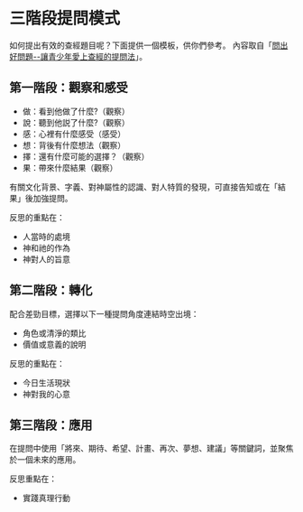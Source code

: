 # 三階段提問模式

如何提出有效的查經題目呢？下面提供一個模板，供你們參考。
內容取自「[問出好問題--讓青少年愛上查經的提問法][book]」。

[book]: https://www.books.com.tw/products/0010670637

## 第一階段：觀察和感受

- 做：看到他做了什麼?（觀察）
- 說：聽到他説了什麼?（觀察）
- 感：心裡有什麼感受（感受）
- 想：背後有什麼想法（觀察）
- 擇：還有什麼可能的選擇？（觀察）
- 果：帶來什麼結果（觀察）

有關文化背景、字義、對神屬性的認識、對人特質的發現，可直接告知或在「結果」後加強提問。

反思的重點在：

- 人當時的處境
- 神和祂的作為
- 神對人的旨意

## 第二階段：轉化

配合差勁目標，選擇以下一種提問角度連結時空出境：

- 角色或清淨的類比
- 價值或意義的說明

反思的重點在：

- 今日生活現狀
- 神對我的心意

## 第三階段：應用

在提問中使用「將來、期待、希望、計畫、再次、夢想、建議」等關鍵詞，並聚焦於一個未來的應用。

反思重點在：

- 實踐真理行動
